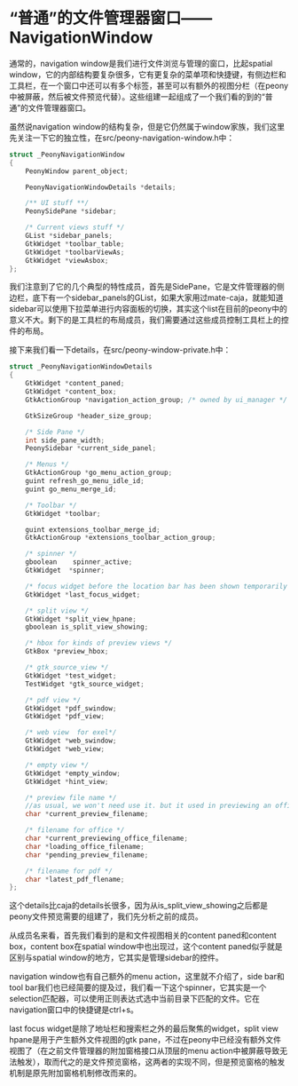 # “普通”的文件管理器窗口——NavigationWindow

通常的，navigation window是我们进行文件浏览与管理的窗口，比起spatial window，它的内部结构要复杂很多，它有更复杂的菜单项和快捷键，有侧边栏和工具栏，在一个窗口中还可以有多个标签，甚至可以有额外的视图分栏（在peony中被屏蔽，然后被文件预览代替）。这些组建一起组成了一个我们看的到的“普通”的文件管理器窗口。

虽然说navigation window的结构复杂，但是它仍然属于window家族，我们这里先关注一下它的独立性，在src/peony-navigation-window.h中：

```c
struct _PeonyNavigationWindow
{
    PeonyWindow parent_object;

    PeonyNavigationWindowDetails *details;

    /** UI stuff **/
    PeonySidePane *sidebar;

    /* Current views stuff */
    GList *sidebar_panels;
    GtkWidget *toolbar_table;
    GtkWidget *toolbarViewAs;
    GtkWidget *viewAsbox;
};
```

我们注意到了它的几个典型的特性成员，首先是SidePane，它是文件管理器的侧边栏，底下有一个sidebar\_panels的GList，如果大家用过mate-caja，就能知道sidebar可以使用下拉菜单进行内容面板的切换，其实这个list在目前的peony中的意义不大。剩下的是工具栏的布局成员，我们需要通过这些成员控制工具栏上的控件的布局。

接下来我们看一下details，在src/peony-window-private.h中：

```c
struct _PeonyNavigationWindowDetails
{
    GtkWidget *content_paned;
    GtkWidget *content_box;
    GtkActionGroup *navigation_action_group; /* owned by ui_manager */

    GtkSizeGroup *header_size_group;

    /* Side Pane */
    int side_pane_width;
    PeonySidebar *current_side_panel;

    /* Menus */
    GtkActionGroup *go_menu_action_group;
    guint refresh_go_menu_idle_id;
    guint go_menu_merge_id;

    /* Toolbar */
    GtkWidget *toolbar;

    guint extensions_toolbar_merge_id;
    GtkActionGroup *extensions_toolbar_action_group;

    /* spinner */
    gboolean    spinner_active;
    GtkWidget  *spinner;

    /* focus widget before the location bar has been shown temporarily */
    GtkWidget *last_focus_widget;

    /* split view */
    GtkWidget *split_view_hpane;
    gboolean is_split_view_showing;

    /* hbox for kinds of preview views */
    GtkBox *preview_hbox;

    /* gtk_source_view */
    GtkWidget *test_widget;
    TestWidget *gtk_source_widget;

    /* pdf view */
    GtkWidget *pdf_swindow;
    GtkWidget *pdf_view;

    /* web view  for exel*/
    GtkWidget *web_swindow;
    GtkWidget *web_view;

    /* empty view */
    GtkWidget *empty_window;
    GtkWidget *hint_view;

    /* preview file name */
    //as usual, we won't need use it. but it used in previewing an office or pdf file.
    char *current_preview_filename;

    /* filename for office */
    char *current_previewing_office_filename;
    char *loading_office_filename;
    char *pending_preview_filename;

    /* filename for pdf */
    char *latest_pdf_flename;
};
```

这个details比caja的details长很多，因为从is\_split\_view\_showing之后都是peony文件预览需要的组建了，我们先分析之前的成员。

从成员名来看，首先我们看到的是和文件视图相关的content paned和content box，content box在spatial window中也出现过，这个content paned似乎就是区别与spatial window的地方，它其实是管理sidebar的控件。

navigation window也有自己额外的menu action，这里就不介绍了，side bar和tool bar我们也已经简要的提及过，我们看一下这个spinner，它其实是一个selection匹配器，可以使用正则表达式选中当前目录下匹配的文件。它在navigation窗口中的快捷键是ctrl+s。

last focus widget是除了地址栏和搜索栏之外的最后聚焦的widget，split view hpane是用于产生额外文件视图的gtk pane，不过在peony中已经没有额外文件视图了（在之前文件管理器的附加窗格接口从顶层的menu action中被屏蔽导致无法触发），取而代之的是文件预览窗格，这两者的实现不同，但是预览窗格的触发机制是原先附加窗格机制修改而来的。

